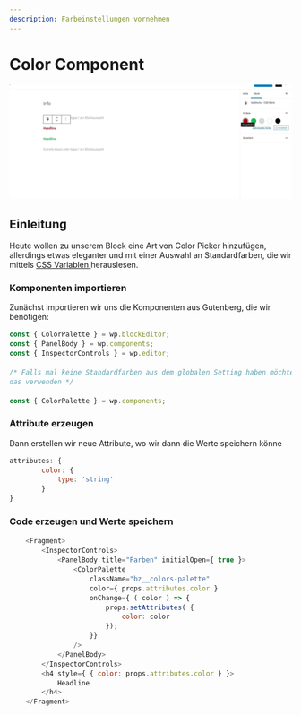 ```yaml
---
description: Farbeinstellungen vornehmen
---
```


# Color Component

![](../.gitbook/assets/colors.JPG)

## Einleitung

Heute wollen zu unserem Block eine Art von Color Picker hinzufügen, allerdings etwas eleganter und mit einer Auswahl an Standardfarben, die wir mittels [CSS Variablen ](color-palette-css-variablen-in-gutenberg.md)herauslesen.&#x20;

### Komponenten importieren

Zunächst importieren wir uns die Komponenten aus Gutenberg, die wir benötigen:&#x20;

```javascript
const { ColorPalette } = wp.blockEditor;
const { PanelBody } = wp.components;
const { InspectorControls } = wp.editor;

/* Falls mal keine Standardfarben aus dem globalen Setting haben möchte, kann man
das verwenden */ 

const { ColorPalette } = wp.components;
```

### Attribute erzeugen

Dann erstellen wir neue Attribute, wo wir dann die Werte speichern könne

```javascript
attributes: {
		color: {
			type: 'string'
		}
}
```

### Code erzeugen und Werte speichern

```javascript
	<Fragment>
		<InspectorControls>
			<PanelBody title="Farben" initialOpen={ true }>
				<ColorPalette 
					className="bz__colors-palette"
					color={ props.attributes.color }
					onChange={ ( color ) => {
						props.setAttributes( { 
							color: color
						});
					}}
				/>
			</PanelBody>
		</InspectorControls>
		<h4 style={ { color: props.attributes.color } }>
			Headline
		</h4>
	</Fragment>
```
